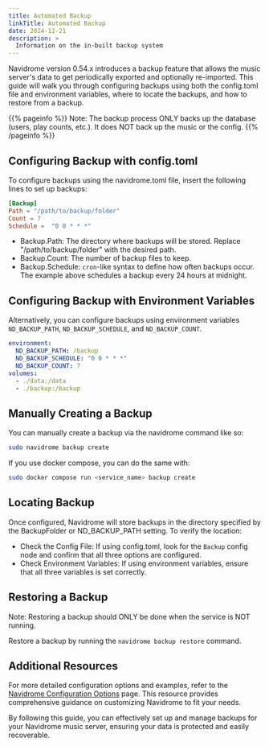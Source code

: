```yaml
---
title: Automated Backup
linkTitle: Automated Backup
date: 2024-12-21
description: >
  Information on the in-built backup system
---
```


Navidrome version 0.54.x introduces a backup feature that allows the music server's data to get periodically exported and optionally re-imported. This guide will walk you through configuring backups using both the config.toml file and environment variables, where to locate the backups, and how to restore from a backup.

{{% pageinfo %}}
Note: The backup process ONLY backs up the database (users, play counts, etc.). It does NOT back up the music or the config.
{{% /pageinfo %}}

## Configuring Backup with config.toml

To configure backups using the navidrome.toml file, insert the following lines to set up backups:

~~~conf
[Backup]
Path = "/path/to/backup/folder"
Count = 7
Schedule =  "0 0 * * *"
~~~

* Backup.Path: The directory where backups will be stored. Replace "/path/to/backup/folder" with the desired path.
* Backup.Count: The number of backup files to keep.
* Backup.Schedule: `cron`-like syntax to define how often backups occur. The example above schedules a backup every 24 hours at midnight.


## Configuring Backup with Environment Variables

Alternatively, you can configure backups using environment variables `ND_BACKUP_PATH`, `ND_BACKUP_SCHEDULE`, and `ND_BACKUP_COUNT`.

~~~yaml
environment:
  ND_BACKUP_PATH: /backup
  ND_BACKUP_SCHEDULE: "0 0 * * *"
  ND_BACKUP_COUNT: 7
volumes:
  - ./data:/data
  - ./backup:/backup
~~~

## Manually Creating a Backup

You can manually create a backup via the navidrome command like so:

~~~bash
sudo navidrome backup create
~~~

If you use docker compose, you can do the same with:

~~~bash
sudo docker compose run <service_name> backup create
~~~

## Locating Backup

Once configured, Navidrome will store backups in the directory specified by the BackupFolder or ND_BACKUP_PATH setting. To verify the location:

* Check the Config File: If using config.toml, look for the `Backup` config node and confirm that all three options are configured.
* Check Environment Variables: If using environment variables, ensure that all three variables is set correctly.

## Restoring a Backup

Note: Restoring a backup should ONLY be done when the service is NOT running.

Restore a backup by running the `navidrome backup restore` command.

## Additional Resources

For more detailed configuration options and examples, refer to the [Navidrome Configuration Options](/docs/usage/configuration-options) page. This resource provides comprehensive guidance on customizing Navidrome to fit your needs.

By following this guide, you can effectively set up and manage backups for your Navidrome music server, ensuring your data is protected and easily recoverable.
